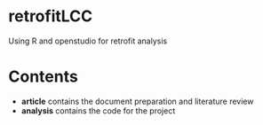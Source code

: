 retrofitLCC
===========

Using R and openstudio for retrofit analysis

# Contents
- **article** contains the document preparation and literature review
- **analysis** contains the code for the project